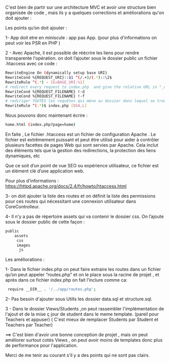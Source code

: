 
C'est bien de partir sur une architecture MVC et avoir une structure bien organisée de code , mais ils y a quelques corrections
et améliorations qu'on doit ajouter :


Les points qu’on doit ajouter :

1- App doit etre en miniscule : app pas App. (pour plus d'informations on peut voir les PSR en PHP )

2 -  Avec Apache, il est possible de réécrire les liens pour rendre transparente l'opération.
on doit l’ajouter sous le dossier public un fichier .htaccess avec ce code :

```bash
RewriteEngine On (dynamically setup base URI)
RewriteCond %{REQUEST_URI}::$1 ^(/.+)/(.*)::\2$
RewriteRule ^(.*) - [E=BASE_URI:%1] 
# redirect every request to index.php  and give the relative URL in "_url" GET param)
RewriteCond %{REQUEST_FILENAME} !-d
RewriteCond %{REQUEST_FILENAME} !-f  
# rediriger TOUTES les requêtes qui mène au dossier dans lequel se trouve le .htaccess vers index.php)
RewriteRule ^(.*)$ index.php [QSA,L]
```

Nous pouvons donc maintenant écrire :

```bash
home.html (index.php?page=home)
```

En faite , Le fichier .htaccess est un fichier de configuration Apache . Le fichier est extrêmement puissant
et peut être utilisé pour aider à contrôler plusieurs facettes de pages Web qui sont servies par Apache.
Cela inclut des éléments tels que la gestion des redirections, la protection des liens dynamiques, etc

Que ce soit d’un point de vue SEO ou expérience utilisateur, ce fichier est un élément clé d’une application web.

Pour plus d’informations :
https://httpd.apache.org/docs/2.4/fr/howto/htaccess.html

 
3-  on doit ajouter la liste des routes et on définit  la liste des permissions pour ces routes qui
nécessitant une connexion utilisateur dans CoreControlleur.

4- Il n'y a pas de répertoire assets qui va contenir le dossier css. On l’ajoute sous le dossier public de cette façon :

```bash
public
    assets
     css
     images
      js
```

Les améliorations :

1- Dans le fichier index.php on peut  faire extraire les routes dans un fichier qu’on peut appeler “routes.php”
et on le place sous la racine de projet , et après dans ce fichier index.php on fait l’inclure
comme ca: 

```bash
 require __DIR__ . '/../app/routes.php';
 ```

2- Pas besoin d'ajouter sous Utills les dossier data.sql et structure.sql.

3 - Dans  le dossier Views/Students ,on peut rassembler l'implémentation de l'ajout et de la mise ç jour de student dans le meme template.
(pareil pour Teachers et appuser) ( C'est mieux de remplacer Students par Student et Teachers par Teacher)


==> C'est bien d'avoir une bonne conception de projet , mais on peut améliorer surtout cotés Views , on peut avoir moins de templates 
donc plus de performance pour l'application.


Merci de me tenir au courant s’il y a des points qui ne sont pas clairs. 
